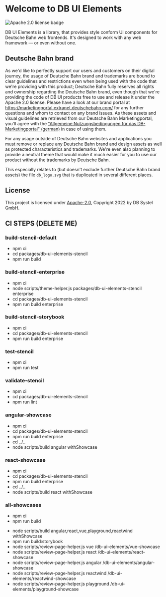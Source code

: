 # Welcome to DB UI Elements

![Apache 2.0 license badge](https://img.shields.io/badge/License-Apache_2.0-blue.svg)

DB UI Elements is a library, that provides style conform UI components for Deutsche Bahn web
frontends. It's designed to work with any web framework — or even without one.

## Deutsche Bahn brand

As we'd like to perfectly support our users and customers on their digital journey, the usage of Deutsche Bahn brand and trademarks are bound to clear guidelines and restrictions even when being used with the code that we're providing with this product; Deutsche Bahn fully reserves all rights and ownership regarding the Deutsche Bahn brand, even though that we're providing the code of DB UI products free to use and release it under the Apache 2.0 license.
Please have a look at our brand portal at <https://marketingportal.extranet.deutschebahn.com/> for any further questions and whom to contact on any brand issues. As these assets and visual guidelines are retrieved from our Deutsche Bahn Marketingportal, you'll agree with the ["Allgemeine Nutzungsbedingungen für das DB-Marketingportal" (german)](https://marketingportal.extranet.deutschebahn.com/de/nutzungsbedingungen) in case of using them.

For any usage outside of Deutsche Bahn websites and applications you must remove or replace any Deutsche Bahn brand and design assets as well as protected characteristics and trademarks. We're even also planning to provide a neutral theme that would make it much easier for you to use our product without the trademarks by Deutsche Bahn.

This especially relates to (but doesn't exclude further Deutsche Bahn brand assets) the file `db_logo.svg` that is duplicated in several different places.

## License

This project is licensed under [Apache-2.0](LICENSE), Copyright 2022 by DB Systel GmbH.

## CI STEPS (DELETE ME)
### build-stencil-default
- npm ci
- cd packages/db-ui-elements-stencil
- npm run build
### build-stencil-enterprise
- npm ci
- node scripts/theme-helper.js packages/db-ui-elements-stencil enterprise
- cd packages/db-ui-elements-stencil
- npm run build enterprise
### build-stencil-storybook
- npm ci
- cd packages/db-ui-elements-stencil
- npm run build enterprise
### test-stencil
- npm ci
- npm run test
### validate-stencil
- npm ci
- cd packages/db-ui-elements-stencil
- npm run lint

### angular-showcase
- npm ci
- cd packages/db-ui-elements-stencil
- npm run build enterprise
- cd ../..
- node scripts/build angular withShowcase
### react-showcase
- npm ci
- cd packages/db-ui-elements-stencil
- npm run build enterprise
- cd ../..
- node scripts/build react withShowcase

### all-showcases
- npm ci
- npm run build
<!-- - cd packages/db-ui-elements-stencil -->
<!-- - npm run build enterprise -->
<!-- - cd ../.. -->
- node scripts/build angular,react,vue,playground,reactwind withShowcase
- npm run build:storybook
- node scripts/review-page-helper.js vue /db-ui-elements/vue-showcase
- node scripts/review-page-helper.js react /db-ui-elements/react-showcase
- node scripts/review-page-helper.js angular /db-ui-elements/angular-showcase
- node scripts/review-page-helper.js reactwind /db-ui-elements/reactwind-showcase
- node scripts/review-page-helper.js playground /db-ui-elements/playground-showcase